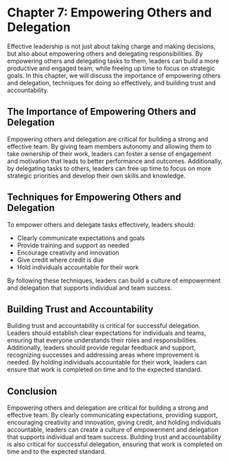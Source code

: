 Chapter 7: Empowering Others and Delegation
===========================================

Effective leadership is not just about taking charge and making decisions, but also about empowering others and delegating responsibilities. By empowering others and delegating tasks to them, leaders can build a more productive and engaged team, while freeing up time to focus on strategic goals. In this chapter, we will discuss the importance of empowering others and delegation, techniques for doing so effectively, and building trust and accountability.

The Importance of Empowering Others and Delegation
--------------------------------------------------

Empowering others and delegation are critical for building a strong and effective team. By giving team members autonomy and allowing them to take ownership of their work, leaders can foster a sense of engagement and motivation that leads to better performance and outcomes. Additionally, by delegating tasks to others, leaders can free up time to focus on more strategic priorities and develop their own skills and knowledge.

Techniques for Empowering Others and Delegation
-----------------------------------------------

To empower others and delegate tasks effectively, leaders should:

* Clearly communicate expectations and goals
* Provide training and support as needed
* Encourage creativity and innovation
* Give credit where credit is due
* Hold individuals accountable for their work

By following these techniques, leaders can build a culture of empowerment and delegation that supports individual and team success.

Building Trust and Accountability
---------------------------------

Building trust and accountability is critical for successful delegation. Leaders should establish clear expectations for individuals and teams, ensuring that everyone understands their roles and responsibilities. Additionally, leaders should provide regular feedback and support, recognizing successes and addressing areas where improvement is needed. By holding individuals accountable for their work, leaders can ensure that work is completed on time and to the expected standard.

Conclusion
----------

Empowering others and delegation are critical for building a strong and effective team. By clearly communicating expectations, providing support, encouraging creativity and innovation, giving credit, and holding individuals accountable, leaders can create a culture of empowerment and delegation that supports individual and team success. Building trust and accountability is also critical for successful delegation, ensuring that work is completed on time and to the expected standard.
